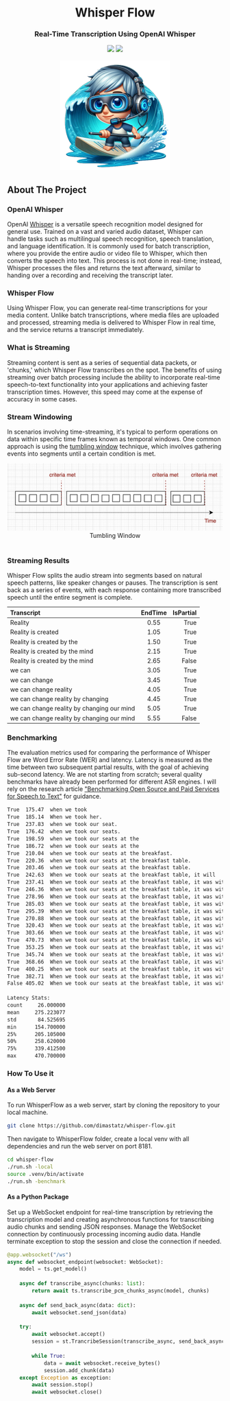 <div align="center">
<h1 align="center"> Whisper Flow </h1> 
<h3>Real-Time Transcription Using OpenAI Whisper</br></h3>
<img src="https://img.shields.io/badge/Progress-1%25-red"> <img src="https://img.shields.io/badge/Feedback-Welcome-green">
</br>
</br>
<kbd>
<img src="/docs/imgs/whisper-flow.png" width="256px"> 
</kbd>
</div>


## About The Project

### OpenAI Whisper 
OpenAI [Whisper](https://github.com/openai/whisper) is a versatile speech recognition model designed for general use. Trained on a vast and varied audio dataset, Whisper can handle tasks such as multilingual speech recognition, speech translation, and language identification. It is commonly used for batch transcription, where you provide the entire audio or video file to Whisper, which then converts the speech into text. This process is not done in real-time; instead, Whisper processes the files and returns the text afterward, similar to handing over a recording and receiving the transcript later.

### Whisper Flow 
Using Whisper Flow, you can generate real-time transcriptions for your media content. Unlike batch transcriptions, where media files are uploaded and processed, streaming media is delivered to Whisper Flow in real time, and the service returns a transcript immediately.

### What is Streaming
Streaming content is sent as a series of sequential data packets, or 'chunks,' which Whisper Flow transcribes on the spot. The benefits of using streaming over batch processing include the ability to incorporate real-time speech-to-text functionality into your applications and achieving faster transcription times. However, this speed may come at the expense of accuracy in some cases.

### Stream Windowing
In scenarios involving time-streaming, it's typical to perform operations on data within specific time frames known as temporal windows. One common approach is using the [tumbling window](https://learn.microsoft.com/en-us/azure/stream-analytics/stream-analytics-window-functions#tumbling-window) technique, which involves gathering events into segments until a certain condition is met.

<div align="center">
<img src="/docs/imgs/streaming.png"> 
<div>Tumbling Window</div>
</div><br/>

### Streaming Results
Whisper Flow splits the audio stream into segments based on natural speech patterns, like speaker changes or pauses. The transcription is sent back as a series of events, with each response containing more transcribed speech until the entire segment is complete.

| Transcript                                    | EndTime  | IsPartial |
| :-------------------------------------------- | :------: | --------: |
| Reality                                       |   0.55   | True      |
| Reality is created                            |   1.05   | True      |
| Reality is created by the                     |   1.50   | True      |
| Reality is created by the mind                |   2.15   | True      |
| Reality is created by the mind                |   2.65   | False     |
| we can                                        |   3.05   | True      |
| we can change                                 |   3.45   | True      |
| we can change reality                         |   4.05   | True      |
| we can change reality by changing             |   4.45   | True      |
| we can change reality by changing our mind    |   5.05   | True      |
| we can change reality by changing our mind    |   5.55   | False     |

### Benchmarking
The evaluation metrics used for comparing the performance of Whisper Flow are Word Error Rate (WER) and latency. Latency is measured as the time between two subsequent partial results, with the goal of achieving sub-second latency. We are not starting from scratch; several quality benchmarks have already been performed for different ASR engines. I will rely on the research article ["Benchmarking Open Source and Paid Services for Speech to Text"](https://www.frontiersin.org/articles/10.3389/fdata.2023.1210559/full) for guidance.
```bash
True  175.47  when we took
True  185.14  When we took her.
True  237.83  when we took our seat.
True  176.42  when we took our seats.
True  198.59  when we took our seats at the
True  186.72  when we took our seats at the
True  210.04  when we took our seats at the breakfast.
True  220.36  when we took our seats at the breakfast table.
True  203.46  when we took our seats at the breakfast table.
True  242.63  When we took our seats at the breakfast table, it will
True  237.41  When we took our seats at the breakfast table, it was with
True  246.36  When we took our seats at the breakfast table, it was with the
True  278.96  When we took our seats at the breakfast table, it was with the feeling.
True  285.03  When we took our seats at the breakfast table, it was with the feeling of being.
True  295.39  When we took our seats at the breakfast table, it was with the feeling of being no
True  270.88  When we took our seats at the breakfast table, it was with the feeling of being no longer
True  320.43  When we took our seats at the breakfast table, it was with the feeling of being no longer looked
True  303.66  When we took our seats at the breakfast table, it was with the feeling of being no longer looked upon.
True  470.73  When we took our seats at the breakfast table, it was with the feeling of being no longer
True  353.25  When we took our seats at the breakfast table, it was with the feeling of being no longer looked upon as connected.
True  345.74  When we took our seats at the breakfast table, it was with the feeling of being no longer looked upon as connected in any way.
True  368.66  When we took our seats at the breakfast table, it was with the feeling of being no longer looked upon as connected in any way with the
True  400.25  When we took our seats at the breakfast table, it was with the feeling of being no longer looked upon as connected in any way with this case.
True  382.71  When we took our seats at the breakfast table, it was with the feeling of being no longer looked upon as connected in any way with this case.
False 405.02  When we took our seats at the breakfast table, it was with the feeling of being no longer looked upon as connected in any way with this case.

Latency Stats:
count     26.000000
mean     275.223077
std       84.525695
min      154.700000
25%      205.105000
50%      258.620000
75%      339.412500
max      470.700000
```

### How To Use it

#### As a Web Server
To run WhisperFlow as a web server, start by cloning the repository to your local machine.
```bash
git clone https://github.com/dimastatz/whisper-flow.git
```
Then navigate to WhisperFlow folder, create a local venv with all dependencies and run the web server on port 8181.
```bash
cd whisper-flow
./run.sh -local
source .venv/bin/activate
./run.sh -benchmark
```

#### As a Python Package
Set up a WebSocket endpoint for real-time transcription by retrieving the transcription model and creating asynchronous functions for transcribing audio chunks and sending JSON responses. Manage the WebSocket connection by continuously processing incoming audio data. Handle terminate exception to stop the session and close the connection if needed.

```Python 
@app.websocket("/ws")
async def websocket_endpoint(websocket: WebSocket):
    model = ts.get_model()

    async def transcribe_async(chunks: list):
        return await ts.transcribe_pcm_chunks_async(model, chunks)

    async def send_back_async(data: dict):
        await websocket.send_json(data)

    try:
        await websocket.accept()
        session = st.TrancribeSession(transcribe_async, send_back_async)

        while True:
            data = await websocket.receive_bytes()
            session.add_chunk(data)
    except Exception as exception:
        await session.stop()
        await websocket.close()
```

